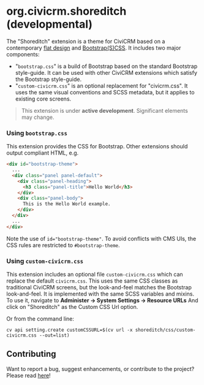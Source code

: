 # org.civicrm.shoreditch (developmental)

The "Shoreditch" extension is a theme for CiviCRM based on a contemporary [flat design](https://en.wikipedia.org/wiki/Flat_design) and
[Bootstrap(S)CSS](http://getbootstrap.com/css/).  It includes two major components:

 * "`bootstrap.css`" is a build of Bootstrap based on the standard Bootstrap style-guide. It can be used with other CiviCRM extensions which satisfy the Bootstrap style-guide.
 * "`custom-civicrm.css`" is an optional replacement for "civicrm.css". It uses the same visual conventions and SCSS metadata, but it applies to existing core screens.

> This extension is under **active development**. Significant elements may change.

### Using `bootstrap.css`

This extension provides the CSS for Bootstrap.  Other extensions should output compliant HTML, e.g.

```html
<div id="bootstrap-theme">
  ...
  <div class="panel panel-default">
    <div class="panel-heading">
      <h3 class="panel-title">Hello World</h3>
    </div>
    <div class="panel-body">
      This is the Hello World example.
    </div>
  </div>
  ...
</div>
```

Note the use of `id="bootstrap-theme"`.  To avoid conflicts with CMS UIs, the CSS rules are
restricted to `#bootstrap-theme`.

### Using `custom-civicrm.css`

This extension includes an optional file `custom-civicrm.css` which can replace the default
`civicrm.css`.  This uses the same CSS classes as traditional CiviCRM screens, but the
look-and-feel matches the Bootstrap look-and-feel.  It is implemented with the same SCSS variables
and mixins. To use it, navigate to **Administer -> System Settings -> Resource URLs** And click on
"Shoreditch" as the Custom CSS Url option.

Or from the command line:

```
cv api setting.create customCSSURL=$(cv url -x shoreditch/css/custom-civicrm.css --out=list)
```

## Contributing
Want to report a bug, suggest enhancements, or contribute to the project? Please read [here](CONTRIBUTING.md)!
